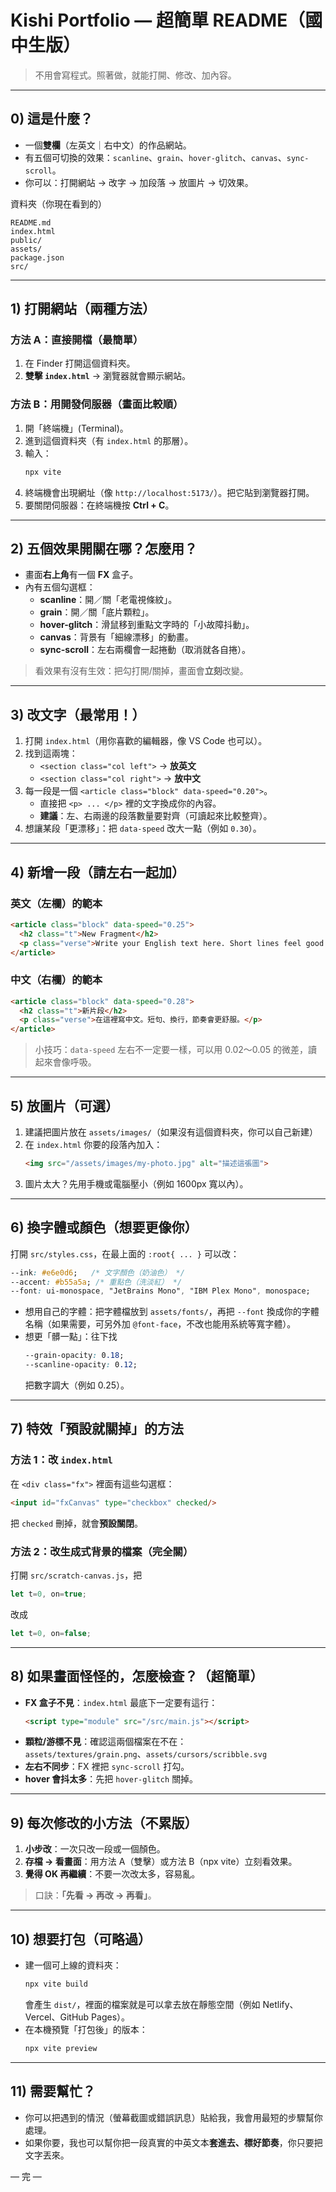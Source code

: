 # Kishi Portfolio — 超簡單 README（國中生版）

> 不用會寫程式。照著做，就能打開、修改、加內容。

---

## 0) 這是什麼？
- 一個**雙欄**（左英文｜右中文）的作品網站。
- 有五個可切換的效果：`scanline`、`grain`、`hover-glitch`、`canvas`、`sync-scroll`。
- 你可以：打開網站 → 改字 → 加段落 → 放圖片 → 切效果。

資料夾（你現在看到的）
```
README.md
index.html
public/
assets/
package.json
src/
```

---

## 1) 打開網站（兩種方法）

### 方法 A：直接開檔（最簡單）
1. 在 Finder 打開這個資料夾。
2. **雙擊 `index.html`** → 瀏覽器就會顯示網站。

### 方法 B：用開發伺服器（畫面比較順）
1. 開「終端機」(Terminal)。
2. 進到這個資料夾（有 `index.html` 的那層）。
3. 輸入：
   ```bash
   npx vite
   ```
4. 終端機會出現網址（像 `http://localhost:5173/`）。把它貼到瀏覽器打開。
5. 要關閉伺服器：在終端機按 **Ctrl + C**。

---

## 2) 五個效果開關在哪？怎麼用？

- 畫面**右上角**有一個 **FX** 盒子。
- 內有五個勾選框：
  - **scanline**：開／關「老電視條紋」。
  - **grain**：開／關「底片顆粒」。
  - **hover-glitch**：滑鼠移到重點文字時的「小故障抖動」。
  - **canvas**：背景有「細線漂移」的動畫。
  - **sync-scroll**：左右兩欄會一起捲動（取消就各自捲）。

> 看效果有沒有生效：把勾打開/關掉，畫面會**立刻**改變。

---

## 3) 改文字（最常用！）

1. 打開 `index.html`（用你喜歡的編輯器，像 VS Code 也可以）。
2. 找到這兩塊：
   - `<section class="col left">`  → **放英文**
   - `<section class="col right">` → **放中文**
3. 每一段是一個 `<article class="block" data-speed="0.20">`。
   - 直接把 `<p> ... </p>` 裡的文字換成你的內容。
   - **建議**：左、右兩邊的段落數量要對齊（可讀起來比較整齊）。
4. 想讓某段「更漂移」：把 `data-speed` 改大一點（例如 `0.30`）。

---

## 4) 新增一段（請左右一起加）

### 英文（左欄）的範本
```html
<article class="block" data-speed="0.25">
  <h2 class="t">New Fragment</h2>
  <p class="verse">Write your English text here. Short lines feel good.</p>
</article>
```

### 中文（右欄）的範本
```html
<article class="block" data-speed="0.28">
  <h2 class="t">新片段</h2>
  <p class="verse">在這裡寫中文。短句、換行，節奏會更舒服。</p>
</article>
```

> 小技巧：`data-speed` 左右不一定要一樣，可以用 0.02～0.05 的微差，讀起來會像呼吸。

---

## 5) 放圖片（可選）

1. 建議把圖片放在 `assets/images/`（如果沒有這個資料夾，你可以自己新建）  
2. 在 `index.html` 你要的段落內加入：
   ```html
   <img src="/assets/images/my-photo.jpg" alt="描述這張圖">
   ```
3. 圖片太大？先用手機或電腦壓小（例如 1600px 寬以內）。

---

## 6) 換字體或顏色（想要更像你）

打開 `src/styles.css`，在最上面的 `:root{ ... }` 可以改：

```css
--ink: #e6e0d6;   /* 文字顏色（奶油色） */
--accent: #b55a5a; /* 重點色（洗淡紅） */
--font: ui-monospace, "JetBrains Mono", "IBM Plex Mono", monospace;
```

- 想用自己的字體：把字體檔放到 `assets/fonts/`，再把 `--font` 換成你的字體名稱（如果需要，可另外加 `@font-face`，不改也能用系統等寬字體）。
- 想更「髒一點」：往下找
  ```css
  --grain-opacity: 0.18;
  --scanline-opacity: 0.12;
  ```
  把數字調大（例如 0.25）。

---

## 7) 特效「預設就關掉」的方法

### 方法 1：改 `index.html`
在 `<div class="fx">` 裡面有這些勾選框：
```html
<input id="fxCanvas" type="checkbox" checked/>
```
把 `checked` 刪掉，就會**預設關閉**。

### 方法 2：改生成式背景的檔案（完全關）
打開 `src/scratch-canvas.js`，把
```js
let t=0, on=true;
```
改成
```js
let t=0, on=false;
```

---

## 8) 如果畫面怪怪的，怎麼檢查？（超簡單）

- **FX 盒子不見**：`index.html` 最底下一定要有這行：
  ```html
  <script type="module" src="/src/main.js"></script>
  ```
- **顆粒/游標不見**：確認這兩個檔案在不在：  
  `assets/textures/grain.png`、`assets/cursors/scribble.svg`
- **左右不同步**：FX 裡把 `sync-scroll` 打勾。
- **hover 會抖太多**：先把 `hover-glitch` 關掉。

---

## 9) 每次修改的小方法（不累版）

1. **小步改**：一次只改一段或一個顏色。
2. **存檔 → 看畫面**：用方法 A（雙擊）或方法 B（npx vite）立刻看效果。
3. **覺得 OK 再繼續**：不要一次改太多，容易亂。

> 口訣：**「先看 → 再改 → 再看」**。

---

## 10) 想要打包（可略過）

- 建一個可上線的資料夾：
  ```bash
  npx vite build
  ```
  會產生 `dist/`，裡面的檔案就是可以拿去放在靜態空間（例如 Netlify、Vercel、GitHub Pages）。
- 在本機預覽「打包後」的版本：
  ```bash
  npx vite preview
  ```

---

## 11) 需要幫忙？

- 你可以把遇到的情況（螢幕截圖或錯誤訊息）貼給我，我會用最短的步驟幫你處理。
- 如果你要，我也可以幫你把一段真實的中英文本**套進去、標好節奏**，你只要把文字丟來。

— 完 —
